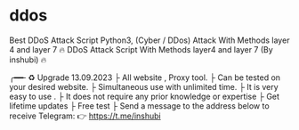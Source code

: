 # ddos
Best DDoS Attack Script Python3, (Cyber / DDos) Attack With Methods layer 4 and layer 7 
🔥 DDoS Attack Script With  Methods layer4 and layer 7 (By inshubi) 🔥

╭━━╴♻️ Upgrade 13.09.2023
├ All website , Proxy tool.
├ Can be tested on your desired website.
├ Simultaneous use with unlimited time.
├ It is very easy to use .
├ It does not require any prior knowledge or expertise
├ Get lifetime updates
├ Free test
├ Send a message to the address below to receive
Telegram: 👉 https://t.me/inshubi
